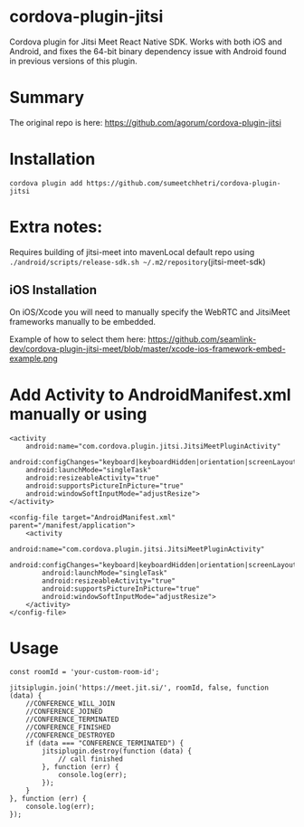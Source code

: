 # cordova-plugin-jitsi
Cordova plugin for Jitsi Meet React Native SDK. Works with both iOS and Android, and fixes the 64-bit binary dependency issue with Android found in previous versions of this plugin.

# Summary 
The original repo is here: https://github.com/agorum/cordova-plugin-jitsi

# Installation
`cordova plugin add https://github.com/sumeetchhetri/cordova-plugin-jitsi`

# Extra notes:

Requires building of jitsi-meet into mavenLocal default repo using ``` ./android/scripts/release-sdk.sh ~/.m2/repository ```(jitsi-meet-sdk)

## iOS Installation
On iOS/Xcode you will need to manually specify the WebRTC and JitsiMeet frameworks manually to be embedded.

Example of how to select them here: https://github.com/seamlink-dev/cordova-plugin-jitsi-meet/blob/master/xcode-ios-framework-embed-example.png

# Add Activity to AndroidManifest.xml manually or using 
```
<activity
    android:name="com.cordova.plugin.jitsi.JitsiMeetPluginActivity"
    android:configChanges="keyboard|keyboardHidden|orientation|screenLayout|screenSize|smallestScreenSize"
    android:launchMode="singleTask"
    android:resizeableActivity="true"
    android:supportsPictureInPicture="true"
    android:windowSoftInputMode="adjustResize">
</activity>
```
```
<config-file target="AndroidManifest.xml" parent="/manifest/application">
    <activity
        android:name="com.cordova.plugin.jitsi.JitsiMeetPluginActivity"
        android:configChanges="keyboard|keyboardHidden|orientation|screenLayout|screenSize|smallestScreenSize"
        android:launchMode="singleTask"
        android:resizeableActivity="true"
        android:supportsPictureInPicture="true"
        android:windowSoftInputMode="adjustResize">
    </activity>
</config-file>

```

# Usage
```
const roomId = 'your-custom-room-id';

jitsiplugin.join('https://meet.jit.si/', roomId, false, function (data) {
    //CONFERENCE_WILL_JOIN
    //CONFERENCE_JOINED
    //CONFERENCE_TERMINATED
    //CONFERENCE_FINISHED
    //CONFERENCE_DESTROYED
    if (data === "CONFERENCE_TERMINATED") {
        jitsiplugin.destroy(function (data) {
            // call finished
        }, function (err) {
            console.log(err);
        });
    }
}, function (err) {
    console.log(err);
});
```
